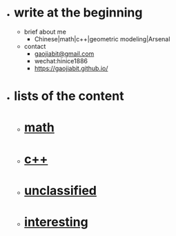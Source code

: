 ﻿- # write at the beginning
   - brief about me
     - Chinese|math|c++|geometric modeling|Arsenal
   - contact
     - gaojiabit@gmail.com
     - wechat:hinice1886
     - https://gaojiabit.github.io/

- # lists of the content
  -  # [**math**](/math/main.md)

  -  # [**c++**](/c++/main.md)

  -  # [**unclassified**](/unclassified/main.md)

  -  # [**interesting**](/interesting/main.md) 
